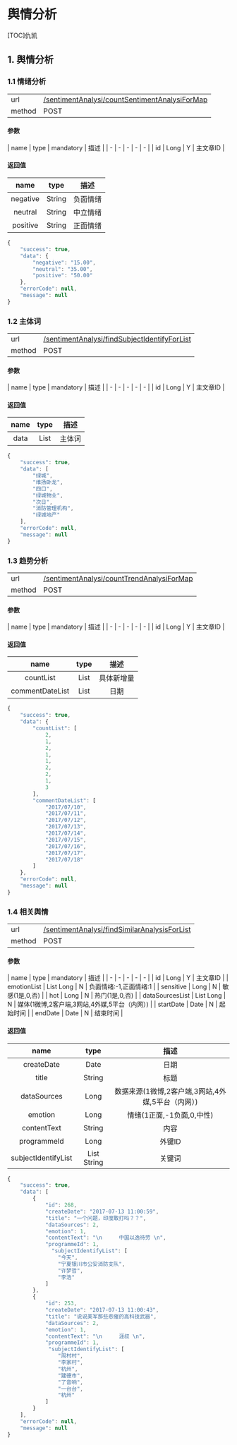 #  舆情分析
[TOC]仇凯
## 1. 舆情分析
### 1.1 情绪分析 
| | |
| - | - |
| url | [/sentimentAnalysi/countSentimentAnalysiForMap](/sentimentAnalysi/countSentimentAnalysiForMap) | 
| method | POST | 

#### 参数

| name | type | mandatory | 描述 | 
| - | - | - | - | - |
| id | Long | Y | 主文章ID | 

#### 返回值

| name | type | 描述 |
| :-: | :-: | :-: |
| negative | String | 负面情绪 |
| neutral | String | 中立情绪|
| positive | String | 正面情绪 |


```javascript
{
    "success": true,
    "data": {
        "negative": "15.00",
        "neutral": "35.00",
        "positive": "50.00"
    },
    "errorCode": null,
    "message": null
}
```

### 1.2 主体词 
| | |
| - | - |
| url | [/sentimentAnalysi/findSubjectIdentifyForList](/sentimentAnalysi/findSubjectIdentifyForList) | 
| method | POST | 

#### 参数

| name | type | mandatory | 描述 | 
| - | - | - | - | - |
| id | Long | Y | 主文章ID | 

#### 返回值

| name | type | 描述 |
| :-: | :-: | :-: |
| data | List | 主体词 |


```javascript
{
    "success": true,
    "data": [
        "绿城",
        "维扬卧龙",
        "四口",
        "绿城物业",
        "次日",
        "消防管理机构",
        "绿城地产"
    ],
    "errorCode": null,
    "message": null
}
```

### 1.3 趋势分析 
| | |
| - | - |
| url | [/sentimentAnalysi/countTrendAnalysiForMap](/sentimentAnalysi/countTrendAnalysiForMap) | 
| method | POST | 

#### 参数

| name | type | mandatory | 描述 | 
| - | - | - | - | - |
| id | Long | Y | 主文章ID | 

#### 返回值

| name | type | 描述 |
| :-: | :-: | :-: |
| countList | List | 具体新增量 |
| commentDateList | List | 日期 |


```javascript
{
    "success": true,
    "data": {
        "countList": [
            2,
            1,
            2,
            1,
            1,
            2,
            2,
            1,
            3
        ],
        "commentDateList": [
            "2017/07/10",
            "2017/07/11",
            "2017/07/12",
            "2017/07/13",
            "2017/07/14",
            "2017/07/15",
            "2017/07/16",
            "2017/07/17",
            "2017/07/18"
        ]
    },
    "errorCode": null,
    "message": null
}
```

### 1.4 相关舆情 
| | |
| - | - |
| url | [/sentimentAnalysi/findSimilarAnalysisForList](/sentimentAnalysi/findSimilarAnalysisForList) | 
| method | POST | 

#### 参数

| name | type | mandatory | 描述 | 
| - | - | - | - | - |
| id | Long | Y | 主文章ID | 
| emotionList | List Long | N | 负面情绪:-1,正面情绪:1 | 
| sensitive | Long | N | 敏感(1是,0,否) | 
| hot | Long | N | 热门(1是,0,否) | 
| dataSourcesList | List Long | N | 媒体(1微博,2客户端,3网站,4外媒,5平台（内网）) | 
| startDate | Date | N | 起始时间 | 
| endDate | Date | N | 结束时间 | 

#### 返回值

| name | type | 描述 |
| :-: | :-: | :-: |
| createDate | Date | 日期 |
| title | String | 标题 |
| dataSources | Long | 数据来源(1微博,2客户端,3网站,4外媒,5平台（内网）) |
| emotion | Long | 情绪(1正面,-1负面,0,中性) |
| contentText | String | 内容 |
| programmeId | Long | 外键ID |
| subjectIdentifyList | List String | 关键词 |


```javascript
{
    "success": true,
    "data": [
        {
            "id": 268,
            "createDate": "2017-07-13 11:00:59",
            "title": "一个问题，印度敢打吗？？",
            "dataSources": 2,
            "emotion": 1,
            "contentText": "\n  　　中国以逸待劳 \n",
            "programmeId": 1,
              "subjectIdentifyList": [
                "今天",
                "宁夏银川市公安消防支队",
                "许梦哲",
                "李浩"
            ]
        },
        {
            "id": 253,
			"createDate": "2017-07-13 11:00:43",
			"title": "说说美军那些悲催的高科技武器",
			"dataSources": 2,
            "emotion": 1,
			"contentText": "\n  　　涯叔 \n",
			"programmeId": 1,
			 "subjectIdentifyList": [
                "周村村",
                "李家村",
                "杭州",
                "建德市",
                "了音响",
                "一台台",
                "杭州"
            ]
        }
    ],
    "errorCode": null,
    "message": null
}
```